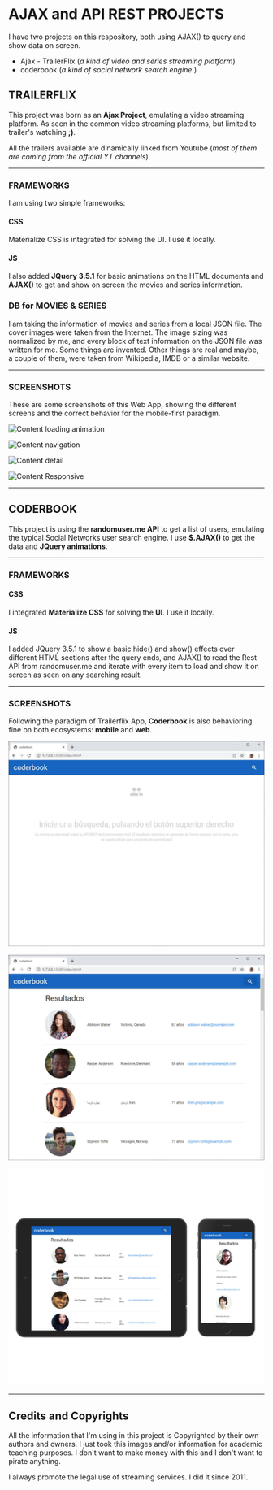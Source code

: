 # AJAX and API REST PROJECTS
I have two projects on this respository, both using AJAX() to query and show data on screen.
* Ajax - TrailerFlix (_a kind of video and series streaming platform_)
* coderbook (_a kind of social network search engine._)

## TRAILERFLIX
This project was born as an **Ajax Project**, emulating a video streaming platform.
As seen in the common video streaming platforms, but limited to trailer's watching __;)__.

All the trailers available are dinamically linked from Youtube (_most of them are coming from the official YT channels_).

- - - -
### FRAMEWORKS
I am using two simple frameworks:
#### CSS
Materialize CSS is integrated for solving the UI. I use it locally.
#### JS
I also added __JQuery 3.5.1__ for basic animations on the HTML documents and __AJAX()__ to get and show on screen the movies and series information.

### DB for MOVIES & SERIES
I am taking the information of movies and series from a local JSON file. The cover images were taken from the Internet. The image sizing was normalized by me, and every block of text information on the JSON file was written for me. Some things are invented. Other things are real and maybe, a couple of them, were taken from Wikipedia, IMDB or a similar website.

- - - -
### SCREENSHOTS
These are some screenshots of this Web App, showing the different screens and the correct behavior for the mobile-first paradigm. 

![Content loading animation](https://github.com/mobilepadawan/coderflix/blob/master/AJAX%20-%20Trailerflix/images/screenshots/vertical_loading.jpg)

![Content navigation](https://github.com/mobilepadawan/coderflix/blob/master/AJAX%20-%20Trailerflix/images/screenshots/vertical_navigation.jpg)

![Content detail](https://github.com/mobilepadawan/coderflix/blob/master/AJAX%20-%20Trailerflix/images/screenshots/vertical_detail.jpg)

![Content Responsive](https://github.com/mobilepadawan/coderflix/blob/master/AJAX%20-%20Trailerflix/images/screenshots/horizontal_navigation.jpg)

- - - -

## CODERBOOK
This project is using the __randomuser.me API__ to get a list of users, emulating the typical Social Networks user search engine.
I use __$.AJAX()__ to get the data and __JQuery animations__.

- - - -
### FRAMEWORKS
#### CSS
I integrated __Materialize CSS__ for solving the __UI__. I use it locally.
#### JS
I added JQuery 3.5.1 to show a basic hide() and show() effects over different HTML sections after the query ends, and AJAX() to read the Rest API from randomuser.me and iterate with every item to load and show it on screen as seen on any searching result.

- - - -
### SCREENSHOTS
Following the paradigm of Trailerflix App, __Coderbook__ is also behavioring fine on both ecosystems: __mobile__ and __web__.

![Coderbook home page](https://github.com/mobilepadawan/APIRest/blob/master/API%20Rest%20-%20coderbook/images/screenshots/coderbook-home.jpg)

![Coderbook searching result](https://github.com/mobilepadawan/APIRest/blob/master/API%20Rest%20-%20coderbook/images/screenshots/coderbook-results.jpg)

![Coderbook responsive](https://github.com/mobilepadawan/APIRest/blob/master/API%20Rest%20-%20coderbook/images/screenshots/coderbook-responsive.jpg)

- - - -
## Credits and Copyrights
All the information that I'm using in this project is Copyrighted by their own authors and owners. I just took this images and/or information for academic teaching purposes. I don't want to make money with this and I don't want to pirate anything.

I always promote the legal use of streaming services. I did it since 2011.

